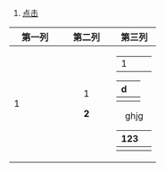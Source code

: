 1. <a id ="01-1"> [点击](#01-2)

<div>
<table align  =center>
<thead>
<th> 第一列 </th>
<th> 第二列 </th>
<th width="30%"> 第三列 </th>
</thead>
<tr align=center> 
<td align =left> 1 </td>
<td> <p>  1</p> <p><font color = o > <b>2</b> </p> </td>
<td> <table> <td width="30%">1</td> <tdtd></tr></d>
</tabdiv>

|d|  |
|--|--|
|  |  | 

<body> ghjg </body>



| 123<a id ="01-2"> |  |
|--|--|
|  |  |


<!--stackedit_data:
eyJoaXN0b3J5IjpbNDQ2MjE3NTEzLDU2Njc3ODcyNiwxODYxMz
M5NTk2LDE2MTYxOTk3MzQsMTg2MTMzOTU5NiwtMTk1MTYwNTY3
NSwzMDI0NTc2NSwxMTE4NjgxMDU0LDEyMjkwNjkxNjIsMTAwNz
Y2ODI4MV19
-->